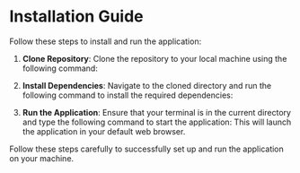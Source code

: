 # Installation Guide

Follow these steps to install and run the application:

1. **Clone Repository**: 
   Clone the repository to your local machine using the following command:

2. **Install Dependencies**: 
Navigate to the cloned directory and run the following command to install the required dependencies:

3. **Run the Application**: 
Ensure that your terminal is in the current directory and type the following command to start the application:
This will launch the application in your default web browser.

Follow these steps carefully to successfully set up and run the application on your machine.
